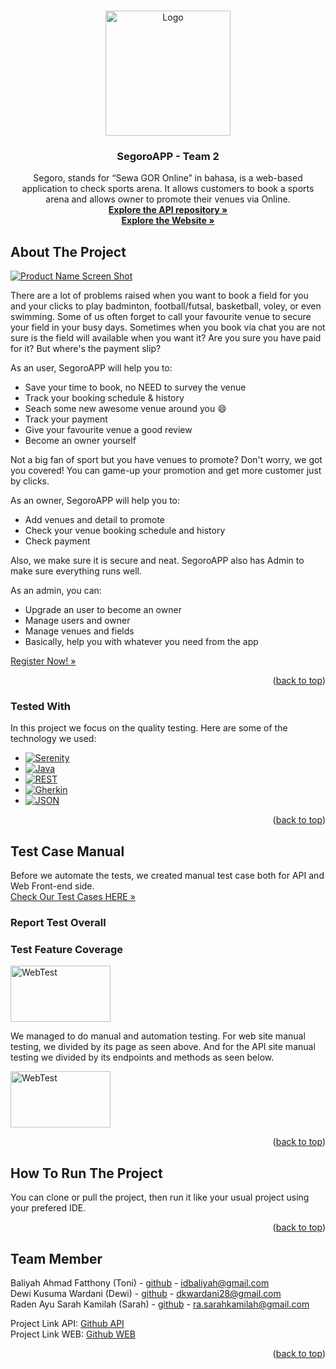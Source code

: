 <a name="readme-top"></a>

<!-- PROJECT LOGO -->
<br />
<div align="center">
  <a href="https://github.com/idbaliyah/TEAM2-SegoroAPI.git">
    <img src="https://drive.google.com/uc?id=11J9RPYzkizaW1_2yjMqsMkAsQ-BbNezs" alt="Logo" width="200" height="200">
  </a>

  <h3 align="center">SegoroAPP - Team 2</h3>

  <p align="center">
    Segoro, stands for “Sewa GOR Online” in bahasa, is a web-based application to check sports arena. It allows customers to book a sports arena and allows owner to promote their venues via Online.
    <br />
    <a href="https://github.com/idbaliyah/TEAM2-SegoroAPI.git"><strong>Explore the API repository »</strong></a>
    <br>
    <a href="https://segoro-fe.vercel.app/login"><strong>Explore the Website »</strong></a>
  </p>
</div>


<!-- ABOUT THE PROJECT -->
## About The Project

[![Product Name Screen Shot][product-screenshot]](https://drive.google.com/uc?id=1SRZMxez8Ux2LA_P0nq0KgeeI3kNwIhwE)

There are a lot of problems raised when you want to book a field for you and your clicks to play badminton, football/futsal, basketball, voley, or even swimming. Some of us often forget to call your favourite venue to secure your field in your busy days. Sometimes when you book via chat you are not sure is the field will available when you want it? Are you sure you have paid for it? But where's the payment slip?

As an user, SegoroAPP will help you to:
* Save your time to book, no NEED to survey the venue
* Track your booking schedule & history
* Seach some new awesome venue around you :smile:
* Track your payment
* Give your favourite venue a good review
* Become an owner yourself

Not a big fan of sport but you have venues to promote? Don't worry, we got you covered! You can game-up your promotion and get more customer just by clicks. 

As an owner, SegoroAPP will help you to:
* Add venues and detail to promote
* Check your venue booking schedule and history
* Check payment

Also, we make sure it is secure and neat. SegoroAPP also has Admin to make sure everything runs well.

As an admin, you can:
* Upgrade an user to become an owner
* Manage users and owner
* Manage venues and fields
* Basically, help you with whatever you need from the app

<a href="https://segoro-fe.vercel.app/login">Register Now! »</a> 


<p align="right">(<a href="#readme-top">back to top</a>)</p>

### Tested With

In this project we focus on the quality testing. Here are some of the technology we used:

* [![Serenity]][Serenity-BDD-url] 
* [![Java]][Java-url]
* [![REST]][Rest-url]
* [![Gherkin]][Gherkin-url]
* [![JSON]][JSON-url]

<p align="right">(<a href="#readme-top">back to top</a>)</p>

## Test Case Manual

Before we automate the tests, we created manual test case both for API and Web Front-end side.
<br>
<a href="https://docs.google.com/spreadsheets/d/1DBMKM2J_1JhbC_eJBkQ5L61BuZYGZG2Vo4e5K_rvyro/edit?usp=sharing">Check Our Test Cases HERE »</a> 

### Report Test Overall

<!-- masukkin ss an hasil di sini -->

### Test Feature Coverage

<img src="https://drive.google.com/uc?id=18XA_VHQb74bIXaKnqIjxvmg3gK0CUn6X" alt="WebTest" width="160" height="90">
<br>

We managed to do manual and automation testing. For web site manual testing, we divided by its page as seen above. And for the API site manual testing we divided by its endpoints and methods as seen below.
<br>

<img src="https://drive.google.com/uc?id=1dsxs0NwIDvh8wTUwSSYaWuZmvF_Pu6ML" alt="WebTest" width="160" height="90">
<br>

<p align="right">(<a href="#readme-top">back to top</a>)</p>


## How To Run The Project

You can clone or pull the project, then run it like your usual project using your prefered IDE.

<p align="right">(<a href="#readme-top">back to top</a>)</p>


<!-- TEAM MEMBER -->
## Team Member

Baliyah Ahmad Fatthony (Toni) - [github](https://twitter.com/your_username) - idbaliyah@gmail.com 
<br>
Dewi Kusuma Wardani (Dewi) - [github](https://twitter.com/your_username) - dkwardani28@gmail.com
<br>
Raden Ayu Sarah Kamilah (Sarah) - [github](https://twitter.com/your_username) - ra.sarahkamilah@gmail.com
<br>

Project Link API: [Github API](https://github.com/idbaliyah/TEAM2-SegoroAPI)
<br>
Project Link WEB: [Github WEB](https://github.com/idbaliyah/TEAM2-SegoroAPP)

<p align="right">(<a href="#readme-top">back to top</a>)</p>


<!-- MARKDOWN LINKS & IMAGES -->
[product-screenshot]: https://drive.google.com/uc?id=1SRZMxez8Ux2LA_P0nq0KgeeI3kNwIhwE

[Serenity]: https://drive.google.com/uc?id=1lrPFNbwyhc2IZTmpV04RMlZ5kLiVq3yg
[Serenity-BDD-URL]: https://serenity-bdd.info/
[Java]: https://drive.google.com/uc?id=1LsPNh7R_RZi2VIZv-e1pmBET4S7NlTBf
[Java-url]: https://www.java.com/en/
[REST]: https://drive.google.com/uc?id=1_pr0XWwZu2A_qgPQR46-Eb_G32az4mO-
[REST-url]: https://restfulapi.net/
[Gherkin]: https://drive.google.com/uc?id=1qnaLz1Cchu7WaBH4hNxIcml804g56D1f
[Gherkin-url]: https://cucumber.io/docs/gherkin/
[JSON]: https://drive.google.com/uc?id=1kX4QOu8wFpQTWTxZAUiQxG2c6QJW-Tjw
[JSON-url]: https://www.json.org/json-en.html

